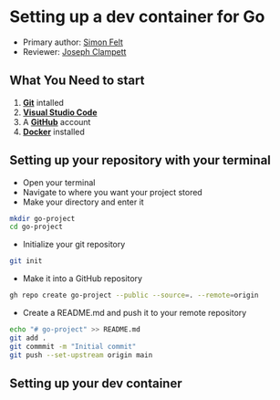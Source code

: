 # Setting up a dev container for Go

* Primary author: [Simon Felt](https://github.com/simofel)
* Reviewer: [Joseph Clampett](https://github.com/josephclampett-education)


## What You Need to start

1. [**Git**](https://code.visualstudio.com/docs/sourcecontrol/intro-to-git) intalled
2. [**Visual Studio Code**](https://code.visualstudio.com/)
3. A **[GitHub](https://github.com/)** account
4. [**Docker**](https://www.docker.com/products/docker-desktop/) installed

## Setting up your repository with your terminal

- Open your terminal
- Navigate to where you want your project stored
- Make your directory and enter it
```bash
mkdir go-project
cd go-project
```
- Initialize your git repository
```bash
git init
```
- Make it into a GitHub repository
```bash
gh repo create go-project --public --source=. --remote=origin 
```

- Create a README.md and push it to your remote repository
```bash
echo "# go-project" >> README.md
git add .
git commmit -m "Initial commit"
git push --set-upstream origin main
```

## Setting up your dev container
